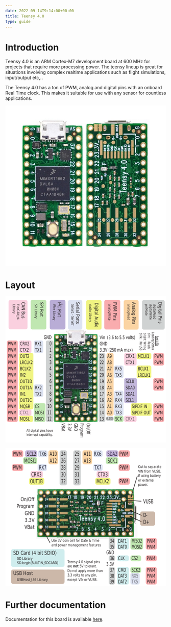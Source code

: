 ```yaml
---
date: 2022-09-14T9:14:00+00:00
title: Teensy 4.0
type: guide
---
```


# Introduction

Teensy 4.0 is an ARM Cortex-M7 development board at 600 MHz for projects that require more processing power. The teensy lineup is great for situations involving complex realtime applications such as flight simulations, input/output etc,..

The Teensy 4.0 has a ton of PWM, analog and digital pins with an onboard Real Time clock. This makes it suitable for use with any sensor for countless applications.

![teensy](img/teensy.jpg)
                 
# Layout

![pinout](img/pinout.png)

![pinout2](img/pinout2.png)

# Further documentation

Documentation for this board is available [here](https://www.pjrc.com/store/teensy40.html).
